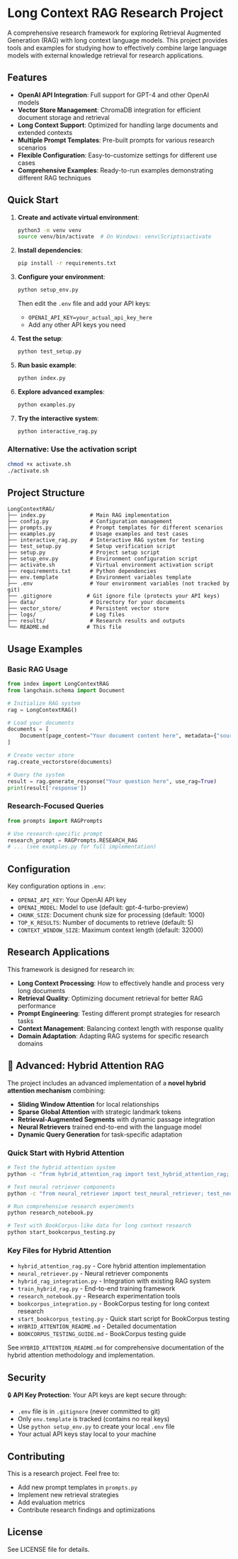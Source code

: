# Long Context RAG Research Project

A comprehensive research framework for exploring Retrieval Augmented Generation (RAG) with long context language models. This project provides tools and examples for studying how to effectively combine large language models with external knowledge retrieval for research applications.

## Features

- **OpenAI API Integration**: Full support for GPT-4 and other OpenAI models
- **Vector Store Management**: ChromaDB integration for efficient document storage and retrieval
- **Long Context Support**: Optimized for handling large documents and extended contexts
- **Multiple Prompt Templates**: Pre-built prompts for various research scenarios
- **Flexible Configuration**: Easy-to-customize settings for different use cases
- **Comprehensive Examples**: Ready-to-run examples demonstrating different RAG techniques

## Quick Start

1. **Create and activate virtual environment**:
   ```bash
   python3 -m venv venv
   source venv/bin/activate  # On Windows: venv\Scripts\activate
   ```

2. **Install dependencies**:
   ```bash
   pip install -r requirements.txt
   ```

3. **Configure your environment**:
   ```bash
   python setup_env.py
   ```
   Then edit the `.env` file and add your API keys:
   - `OPENAI_API_KEY=your_actual_api_key_here`
   - Add any other API keys you need

4. **Test the setup**:
   ```bash
   python test_setup.py
   ```

5. **Run basic example**:
   ```bash
   python index.py
   ```

6. **Explore advanced examples**:
   ```bash
   python examples.py
   ```

7. **Try the interactive system**:
   ```bash
   python interactive_rag.py
   ```

### Alternative: Use the activation script
```bash
chmod +x activate.sh
./activate.sh
```

## Project Structure

```
LongContextRAG/
├── index.py              # Main RAG implementation
├── config.py             # Configuration management
├── prompts.py            # Prompt templates for different scenarios
├── examples.py           # Usage examples and test cases
├── interactive_rag.py    # Interactive RAG system for testing
├── test_setup.py         # Setup verification script
├── setup.py              # Project setup script
├── setup_env.py          # Environment configuration script
├── activate.sh           # Virtual environment activation script
├── requirements.txt      # Python dependencies
├── env.template          # Environment variables template
├── .env                  # Your environment variables (not tracked by git)
├── .gitignore           # Git ignore file (protects your API keys)
├── data/                 # Directory for your documents
├── vector_store/         # Persistent vector store
├── logs/                 # Log files
├── results/              # Research results and outputs
└── README.md            # This file
```

## Usage Examples

### Basic RAG Usage

```python
from index import LongContextRAG
from langchain.schema import Document

# Initialize RAG system
rag = LongContextRAG()

# Load your documents
documents = [
    Document(page_content="Your document content here", metadata={"source": "doc1.txt"})
]

# Create vector store
rag.create_vectorstore(documents)

# Query the system
result = rag.generate_response("Your question here", use_rag=True)
print(result['response'])
```

### Research-Focused Queries

```python
from prompts import RAGPrompts

# Use research-specific prompt
research_prompt = RAGPrompts.RESEARCH_RAG
# ... (see examples.py for full implementation)
```

## Configuration

Key configuration options in `.env`:

- `OPENAI_API_KEY`: Your OpenAI API key
- `OPENAI_MODEL`: Model to use (default: gpt-4-turbo-preview)
- `CHUNK_SIZE`: Document chunk size for processing (default: 1000)
- `TOP_K_RESULTS`: Number of documents to retrieve (default: 5)
- `CONTEXT_WINDOW_SIZE`: Maximum context length (default: 32000)

## Research Applications

This framework is designed for research in:

- **Long Context Processing**: How to effectively handle and process very long documents
- **Retrieval Quality**: Optimizing document retrieval for better RAG performance
- **Prompt Engineering**: Testing different prompt strategies for research tasks
- **Context Management**: Balancing context length with response quality
- **Domain Adaptation**: Adapting RAG systems for specific research domains

## 🔬 Advanced: Hybrid Attention RAG

The project includes an advanced implementation of a **novel hybrid attention mechanism** combining:

- **Sliding Window Attention** for local relationships
- **Sparse Global Attention** with strategic landmark tokens
- **Retrieval-Augmented Segments** with dynamic passage integration
- **Neural Retrievers** trained end-to-end with the language model
- **Dynamic Query Generation** for task-specific adaptation

### Quick Start with Hybrid Attention

```bash
# Test the hybrid attention system
python -c "from hybrid_attention_rag import test_hybrid_attention_rag; test_hybrid_attention_rag()"

# Test neural retriever components
python -c "from neural_retriever import test_neural_retriever; test_neural_retriever()"

# Run comprehensive research experiments
python research_notebook.py

# Test with BookCorpus-like data for long context research
python start_bookcorpus_testing.py
```

### Key Files for Hybrid Attention

- `hybrid_attention_rag.py` - Core hybrid attention implementation
- `neural_retriever.py` - Neural retriever components
- `hybrid_rag_integration.py` - Integration with existing RAG system
- `train_hybrid_rag.py` - End-to-end training framework
- `research_notebook.py` - Research experimentation tools
- `bookcorpus_integration.py` - BookCorpus testing for long context research
- `start_bookcorpus_testing.py` - Quick start script for BookCorpus testing
- `HYBRID_ATTENTION_README.md` - Detailed documentation
- `BOOKCORPUS_TESTING_GUIDE.md` - BookCorpus testing guide

See `HYBRID_ATTENTION_README.md` for comprehensive documentation of the hybrid attention methodology and implementation.

## Security

🔒 **API Key Protection**: Your API keys are kept secure through:

- `.env` file is in `.gitignore` (never committed to git)
- Only `env.template` is tracked (contains no real keys)
- Use `python setup_env.py` to create your local `.env` file
- Your actual API keys stay local to your machine

## Contributing

This is a research project. Feel free to:

- Add new prompt templates in `prompts.py`
- Implement new retrieval strategies
- Add evaluation metrics
- Contribute research findings and optimizations

## License

See LICENSE file for details.
